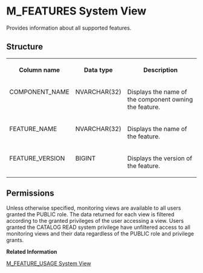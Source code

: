 <!-- loio20afe0e875191014828480c3f1f46578 -->

# M\_FEATURES System View

Provides information about all supported features.



<a name="loio20afe0e875191014828480c3f1f46578___m__f_e_a_t_u_r_e_s_1struct_M_FEATURES"/>

## Structure


<table>
<tr>
<th valign="top">

Column name

</th>
<th valign="top">

Data type

</th>
<th valign="top">

Description

</th>
</tr>
<tr>
<td valign="top">

COMPONENT\_NAME

</td>
<td valign="top">

NVARCHAR\(32\)

</td>
<td valign="top">

Displays the name of the component owning the feature.

</td>
</tr>
<tr>
<td valign="top">

FEATURE\_NAME

</td>
<td valign="top">

NVARCHAR\(32\)

</td>
<td valign="top">

Displays the name of the feature.

</td>
</tr>
<tr>
<td valign="top">

FEATURE\_VERSION

</td>
<td valign="top">

BIGINT

</td>
<td valign="top">

Displays the version of the feature.

</td>
</tr>
</table>



<a name="loio20afe0e875191014828480c3f1f46578__section_ckf_tkj_wbc"/>

## Permissions

Unless otherwise specified, monitoring views are available to all users granted the PUBLIC role. The data returned for each view is filtered according to the granted privileges of the user accessing a view. Users granted the CATALOG READ system privilege have unfiltered access to all monitoring views and their data regardless of the PUBLIC role and privilege grants.

**Related Information**  


[M\_FEATURE\_USAGE System View](m-feature-usage-system-view-96491c8.md "Provides detailed feature usage statistics.")

